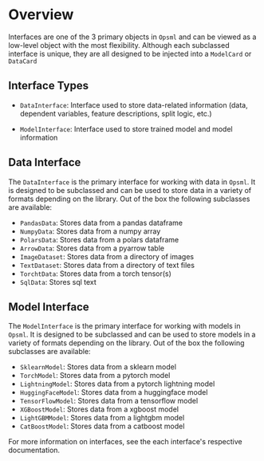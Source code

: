 # Overview

Interfaces are one of the 3 primary objects in `Opsml` and can be viewed as a low-level object with the most flexibility. Although each subclassed interface is unique, they are all designed to be injected into a `ModelCard` or `DataCard`

## Interface Types

- `DataInterface`: Interface used to store data-related information (data, dependent variables, feature descriptions, split logic, etc.)

- `ModelInterface`: Interface used to store trained model and model information

## Data Interface

The `DataInterface` is the primary interface for working with data in `Opsml`. It is designed to be subclassed and can be used to store data in a variety of formats depending on the library. Out of the box the following subclasses are available:

- `PandasData`: Stores data from a pandas dataframe
- `NumpyData`: Stores data from a numpy array
- `PolarsData`: Stores data from a polars dataframe
- `ArrowData`: Stores data from a pyarrow table
- `ImageDataset`: Stores data from a directory of images
- `TextDataset`: Stores data from a directory of text files
- `TorchtData`: Stores data from a torch tensor(s)
- `SqlData`: Stores sql text

## Model Interface

The `ModelInterface` is the primary interface for working with models in `Opsml`. It is designed to be subclassed and can be used to store models in a variety of formats depending on the library. Out of the box the following subclasses are available:

- `SklearnModel`: Stores data from a sklearn model
- `TorchModel`: Stores data from a pytorch model
- `LightningModel`: Stores data from a pytorch lightning model
- `HuggingFaceModel`: Stores data from a huggingface model
- `TensorFlowModel`: Stores data from a tensorflow model
- `XGBoostModel`: Stores data from a xgboost model
- `LightGBMModel`: Stores data from a lightgbm model
- `CatBoostModel`: Stores data from a catboost model


For more information on interfaces, see the each interface's respective documentation.

